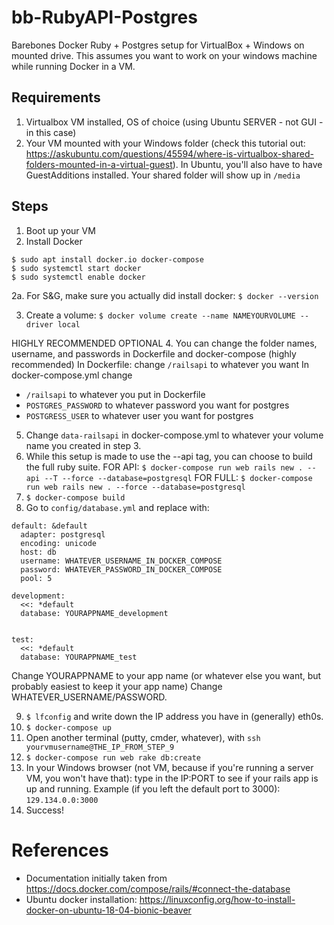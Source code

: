 # bb-RubyAPI-Postgres
Barebones Docker Ruby + Postgres setup for VirtualBox + Windows on mounted drive. This assumes you want to work on your windows machine while running Docker in a VM.

## Requirements
1. Virtualbox VM installed, OS of choice (using Ubuntu SERVER - not GUI - in this case)
2. Your VM mounted with your Windows folder (check this tutorial out: https://askubuntu.com/questions/45594/where-is-virtualbox-shared-folders-mounted-in-a-virtual-guest). In Ubuntu, you'll also have to have GuestAdditions installed. Your shared folder will show up in `/media`

## Steps
1. Boot up your VM
2. Install Docker 
``` 
$ sudo apt install docker.io docker-compose
$ sudo systemctl start docker
$ sudo systemctl enable docker
```
2a. For S&G, make sure you actually did install docker:
`$ docker --version` 

3. Create a volume:
`$ docker volume create --name NAMEYOURVOLUME --driver local`

HIGHLY RECOMMENDED OPTIONAL 
4. You can change the folder names, username, and passwords in Dockerfile and docker-compose (highly recommended)
In Dockerfile: change `/railsapi` to whatever you want
In docker-compose.yml change 
* `/railsapi` to whatever you put in Dockerfile
* `POSTGRES_PASSWORD` to whatever password you want for postgres
* `POSTGRESS_USER` to whatever user you want for postgres

5. Change `data-railsapi` in docker-compose.yml to whatever your volume name you created in step 3.
6. While this setup is made to use the --api tag, you can choose to build the full ruby suite. 
FOR API: `$ docker-compose run web rails new . --api --T --force --database=postgresql`
FOR FULL: `$ docker-compose run web rails new . --force --database=postgresql`
7. `$ docker-compose build`
8. Go to `config/database.yml` and replace with:
```
default: &default
  adapter: postgresql
  encoding: unicode
  host: db
  username: WHATEVER_USERNAME_IN_DOCKER_COMPOSE
  password: WHATEVER_PASSWORD_IN_DOCKER_COMPOSE
  pool: 5

development:
  <<: *default
  database: YOURAPPNAME_development


test:
  <<: *default
  database: YOURAPPNAME_test
```
Change YOURAPPNAME to your app name (or whatever else you want, but probably easiest to keep it your app name)
Change WHATEVER_USERNAME/PASSWORD.

9. `$ lfconfig` and write down the IP address you have in (generally) eth0s.
10. `$ docker-compose up`
11. Open another terminal (putty, cmder, whatever), with
`ssh yourvmusername@THE_IP_FROM_STEP_9`
12. `$ docker-compose run web rake db:create`
13. In your Windows browser (not VM, because if you're running a server VM, you won't have that):
type in the IP:PORT to see if your rails app is up and running. Example (if you left the default port to 3000):
`129.134.0.0:3000`
14. Success!

# References
+ Documentation initially taken from https://docs.docker.com/compose/rails/#connect-the-database
+ Ubuntu docker installation: https://linuxconfig.org/how-to-install-docker-on-ubuntu-18-04-bionic-beaver
